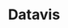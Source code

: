 ---
title: Datavis
layout: home
articles:
    -  title: Criminaliteit tijdens de Covid-19 periode
       markdown: |
            We leven in een bijzondere tijd. De pandemie heeft ons slecht getroffen, vooral onze gezondheid. Hierdoor hebben wij ons moeten aanpassen. Dit was ook een harde klap voor de criminaliteit, waardoor een aantal misdaden zijn verminderd. Dit is wel goed nieuws zou je zeggen. Maar desondanks heeft dit geleid tot het ontstaan van nieuwe misdaden en een stijging bij bestaande misdaden. Met andere woorden de criminaliteit heeft zich ook aangepast.
            
            Zo is de zakkenrollerij gedaald en zijn de aantal inbraken verminderd, maar jammer genoeg is hierdoor een nieuwe deur geopend voor criminelen, namelijk Cybercrime. Opgelicht worden op het internet. Een ervaring die je niemand gunt!

            We nemen je mee in de cijfers en de verhalen van gedupeerden en stellen je graag op de hoogte van wat er precies veranderd is.
cijfers_articles:
    - markdown: |
        ## Uit cijfers van de politie blijkt dat er 
        ### 590498
        
        gedupeerden van criminaliteit waren tijdens de pandemie. Dit is een weergave van de hoeveelheid mensen die getroffen zijn door verschillende misdaden. COVID-19 heeft veel economische en humanitaire verliezen veroorzaakt. Daarnaast heeft het virus een grote impact op de ontwikkeling van criminaliteit in Nederland.
    - markdown: |
        ## 34% hiervan was cybercrime
        ### 345569
        Gedupeerden tijdens de pandemie volgens de politiecijfers vanaf 1 maart 2020 tot en met 30 november 2020. Dit is een weergave van de hoeveelheid mensen die getroffen zijn door bepaalde misdaden.

        Niet alle criminelen zijn inactief door de pandemie. Het aantal fraudegevallen is sterk toegenomen. Afgelopen jaar werden in maart bijna 9.000 gevallen van fraude gemeld, tegenover 6.600 een jaar geleden. Het gaat daarbij vooral om de kwestie van digitale fraude. 34% hiervan is cybercrime. in braak en % was zakkenrollerij.
stackedbar_articles: 
  - markdown: |
      ### -75.1%
      Tijdens de lockdown wordt er veel minder zakkenrollerij bij de politie gemeld. Of het nou komt door het gebrek aan evenementen, legere winkelstraten of doordat zelfs criminelen liever anderhalve meter afstand houden.
  - markdown: |
      ### -60.2%
      De pandemie heeft ook een positief effect gehad: het aantal inbraken is sterk gedaald. Nu we allemaal veel meer thuiswerken, zijn er minder mogelijkheden voor inbrekers om ongezien een huis binnen te komen.
  - markdown: |
      ### 174.3%
      Cybercriminelen proberen op verschillende manieren te profiteren van de coronacrisis. Sinds maatregelen zijn genomen om verspreiding van het coronavirus tegen te gaan is het digitale verkeer sterk toegenomen. Deze crisis heeft bij veel mensen onzekerheid gebracht en een dringende behoefte aan informatie, wat een gunstige combinatie is voor cybercriminelen.
stories: 
    - title: >- 
        Oma Truus(81) via WhatsApp opgelicht voor 14.000 euro: "Ze is in één dag al haar geld kwijt".
      markdown: | 
        Goedwillend als ik ben, maakte ik verschillende keren geld over naar mijn dochter Elles, die hier via WhatsApp ‘om vroeg’. Althans, dat dacht ik. Elles bleek de in totaal overgemaakte **€14.000** echter nooit te hebben ontvangen… En ze had er ook niet om gevraagd.
      audio: 
    - title: >- 
        Oma Truus(81) via WhatsApp opgelicht voor 14.000 euro: "Ze is in één dag al haar geld kwijt".
      markdown: | 
        Goedwillend als ik ben, maakte ik verschillende keren geld over naar mijn dochter Elles, die hier via WhatsApp ‘om vroeg’. Althans, dat dacht ik. Elles bleek de in totaal overgemaakte **€14.000** echter nooit te hebben ontvangen… En ze had er ook niet om gevraagd.
      audio: 
    - title: >- 
        Oma Truus(81) via WhatsApp opgelicht voor 14.000 euro: "Ze is in één dag al haar geld kwijt".
      markdown: | 
        Goedwillend als ik ben, maakte ik verschillende keren geld over naar mijn dochter Elles, die hier via WhatsApp ‘om vroeg’. Althans, dat dacht ik. Elles bleek de in totaal overgemaakte **€14.000** echter nooit te hebben ontvangen… En ze had er ook niet om gevraagd.
      audio: 
    - title: >- 
        Oma Truus(81) via WhatsApp opgelicht voor 14.000 euro: "Ze is in één dag al haar geld kwijt".
      markdown: | 
        Goedwillend als ik ben, maakte ik verschillende keren geld over naar mijn dochter Elles, die hier via WhatsApp ‘om vroeg’. Althans, dat dacht ik. Elles bleek de in totaal overgemaakte **€14.000** echter nooit te hebben ontvangen… En ze had er ook niet om gevraagd.
      audio: 
pay_off_markdown: |
    Bent u of is iemand in uw omgeving slachtoffer van cybercrime? Of kent u personen die zich bezighouden met criminele digitale activiteiten? Doe dan [aangifte](https://www.politie.nl/aangifte-of-melding-doen) bij de politie.
---